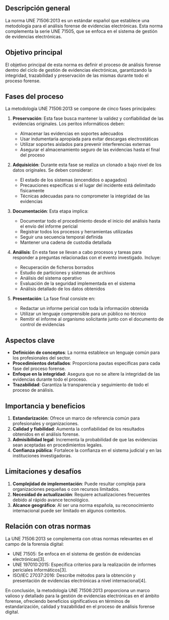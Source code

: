## Descripción general

La norma UNE 71506:2013 es un estándar español que establece una metodología para el análisis forense de evidencias electrónicas. Esta norma complementa la serie UNE 71505, que se enfoca en el sistema de gestión de evidencias electrónicas.

## Objetivo principal

El objetivo principal de esta norma es definir el proceso de análisis forense dentro del ciclo de gestión de evidencias electrónicas, garantizando la integridad, trazabilidad y preservación de las mismas durante todo el proceso forense.

## Fases del proceso

La metodología UNE 71506:2013 se compone de cinco fases principales:

1. **Preservación**: Esta fase busca mantener la validez y confiabilidad de las evidencias originales. Los peritos informáticos deben:
   - Almacenar las evidencias en soportes adecuados
   - Usar indumentaria apropiada para evitar descargas electrostáticas
   - Utilizar soportes aislados para prevenir interferencias externas
   - Asegurar el almacenamiento seguro de las evidencias hasta el final del proceso

2. **Adquisición**: Durante esta fase se realiza un clonado a bajo nivel de los datos originales. Se deben considerar:
   - El estado de los sistemas (encendidos o apagados)
   - Precauciones específicas si el lugar del incidente está delimitado físicamente
   - Técnicas adecuadas para no comprometer la integridad de las evidencias

3. **Documentación**: Esta etapa implica:
   - Documentar todo el procedimiento desde el inicio del análisis hasta el envío del informe pericial
   - Registrar todos los procesos y herramientas utilizadas
   - Seguir una secuencia temporal definida
   - Mantener una cadena de custodia detallada

4. **Análisis**: En esta fase se llevan a cabo procesos y tareas para responder a preguntas relacionadas con el evento investigado. Incluye:
   - Recuperación de ficheros borrados
   - Estudio de particiones y sistemas de archivos
   - Análisis del sistema operativo
   - Evaluación de la seguridad implementada en el sistema
   - Análisis detallado de los datos obtenidos

5. **Presentación**: La fase final consiste en:
   - Redactar un informe pericial con toda la información obtenida
   - Utilizar un lenguaje comprensible para un público no técnico
   - Remitir el informe al organismo solicitante junto con el documento de control de evidencias

## Aspectos clave

- **Definición de conceptos**: La norma establece un lenguaje común para los profesionales del sector.
- **Procedimientos detallados**: Proporciona pautas específicas para cada fase del proceso forense.
- **Enfoque en la integridad**: Asegura que no se altere la integridad de las evidencias durante todo el proceso.
- **Trazabilidad**: Garantiza la transparencia y seguimiento de todo el proceso de análisis.

## Importancia y beneficios

1. **Estandarización**: Ofrece un marco de referencia común para profesionales y organizaciones.
2. **Calidad y fiabilidad**: Aumenta la confiabilidad de los resultados obtenidos en el análisis forense.
3. **Admisibilidad legal**: Incrementa la probabilidad de que las evidencias sean aceptadas en procedimientos legales.
4. **Confianza pública**: Fortalece la confianza en el sistema judicial y en las instituciones investigadoras.

## Limitaciones y desafíos

1. **Complejidad de implementación**: Puede resultar compleja para organizaciones pequeñas o con recursos limitados.
2. **Necesidad de actualización**: Requiere actualizaciones frecuentes debido al rápido avance tecnológico.
3. **Alcance geográfico**: Al ser una norma española, su reconocimiento internacional puede ser limitado en algunos contextos.

## Relación con otras normas

La UNE 71506:2013 se complementa con otras normas relevantes en el campo de la forensia digital:

- UNE 71505: Se enfoca en el sistema de gestión de evidencias electrónicas[3].
- UNE 197010:2015: Especifica criterios para la realización de informes periciales informáticos[3].
- ISO/IEC 27037:2016: Describe métodos para la obtención y presentación de evidencias electrónicas a nivel internacional[4].

En conclusión, la metodología UNE 71506:2013 proporciona un marco valioso y detallado para la gestión de evidencias electrónicas en el ámbito forense, ofreciendo beneficios significativos en términos de estandarización, calidad y trazabilidad en el proceso de análisis forense digital.

